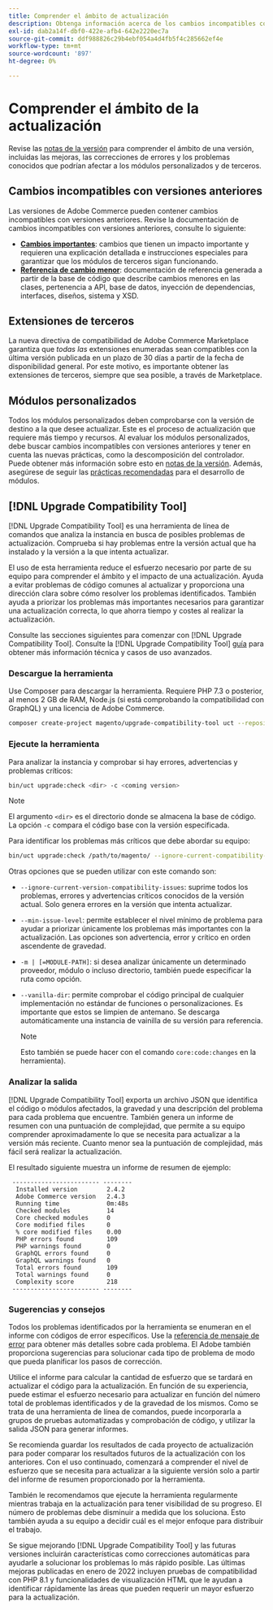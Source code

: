 ```yaml
---
title: Comprender el ámbito de actualización
description: Obtenga información acerca de los cambios incompatibles con versiones anteriores en una versión que podrían afectar a los módulos personalizados de Adobe Commerce o a las extensiones de terceros.
exl-id: dab2a14f-dbf0-422e-afb4-642e2220ec7a
source-git-commit: ddf988826c29b4ebf054a4d4fb5f4c285662ef4e
workflow-type: tm+mt
source-wordcount: '897'
ht-degree: 0%

---
```


# Comprender el ámbito de la actualización

Revise las [notas de la versión](https://devdocs.magento.com/guides/v2.4/release-notes/bk-release-notes.html) para comprender el ámbito de una versión, incluidas las mejoras, las correcciones de errores y los problemas conocidos que podrían afectar a los módulos personalizados y de terceros.

## Cambios incompatibles con versiones anteriores

Las versiones de Adobe Commerce pueden contener cambios incompatibles con versiones anteriores. Revise la documentación de cambios incompatibles con versiones anteriores, consulte lo siguiente:

- **[Cambios importantes](https://devdocs.magento.com/guides/v2.4/release-notes/backward-incompatible-changes/index.html)**: cambios que tienen un impacto importante y requieren una explicación detallada e instrucciones especiales para garantizar que los módulos de terceros sigan funcionando.
- **[Referencia de cambio menor](https://devdocs.magento.com/guides/v2.4/release-notes/backward-incompatible-changes/reference.html)**: documentación de referencia generada a partir de la base de código que describe cambios menores en las clases, pertenencia a API, base de datos, inyección de dependencias, interfaces, diseños, sistema y XSD.

## Extensiones de terceros

La nueva directiva de compatibilidad de Adobe Commerce Marketplace garantiza que _todas las_ extensiones enumeradas sean compatibles con la última versión publicada en un plazo de 30 días a partir de la fecha de disponibilidad general. Por este motivo, es importante obtener las extensiones de terceros, siempre que sea posible, a través de Marketplace.

## Módulos personalizados

Todos los módulos personalizados deben comprobarse con la versión de destino a la que desee actualizar. Este es el proceso de actualización que requiere más tiempo y recursos. Al evaluar los módulos personalizados, debe buscar cambios incompatibles con versiones anteriores y tener en cuenta las nuevas prácticas, como la descomposición del controlador. Puede obtener más información sobre esto en [notas de la versión](https://devdocs.magento.com/guides/v2.4/release-notes/bk-release-notes.html). Además, asegúrese de seguir las [prácticas recomendadas](https://developer.adobe.com/commerce/php/best-practices/extensions/) para el desarrollo de módulos.

## [!DNL Upgrade Compatibility Tool]

[!DNL Upgrade Compatibility Tool] es una herramienta de línea de comandos que analiza la instancia en busca de posibles problemas de actualización. Comprueba si hay problemas entre la versión actual que ha instalado y la versión a la que intenta actualizar.

El uso de esta herramienta reduce el esfuerzo necesario por parte de su equipo para comprender el ámbito y el impacto de una actualización. Ayuda a evitar problemas de código comunes al actualizar y proporciona una dirección clara sobre cómo resolver los problemas identificados. También ayuda a priorizar los problemas más importantes necesarios para garantizar una actualización correcta, lo que ahorra tiempo y costes al realizar la actualización.

Consulte las secciones siguientes para comenzar con [!DNL Upgrade Compatibility Tool]. Consulte la [!DNL Upgrade Compatibility Tool] [guía](../upgrade-compatibility-tool/overview.md) para obtener más información técnica y casos de uso avanzados.

### Descargue la herramienta

Use Composer para descargar la herramienta. Requiere PHP 7.3 o posterior, al menos 2 GB de RAM, Node.js (si está comprobando la compatibilidad con GraphQL) y una licencia de Adobe Commerce.

```bash
composer create-project magento/upgrade-compatibility-tool uct --repository https://repo.magento.com
```

### Ejecute la herramienta

Para analizar la instancia y comprobar si hay errores, advertencias y problemas críticos:

```bash
bin/uct upgrade:check <dir> -c <coming version> 
```

>[!NOTE]
>
> El argumento `<dir>` es el directorio donde se almacena la base de código. La opción `-c` compara el código base con la versión especificada.

Para identificar los problemas más críticos que debe abordar su equipo:

```bash
bin/uct upgrade:check /path/to/magento/ --ignore-current-compatibility-issues –min-issue-level critical --vanilla-dir /path/to/vanilla/code/ /path/to/magento/app/code/Vendor/
```

Otras opciones que se pueden utilizar con este comando son:

- `--ignore-current-version-compatibility-issues`: suprime todos los problemas, errores y advertencias críticos conocidos de la versión actual. Solo genera errores en la versión que intenta actualizar.

- `--min-issue-level`: permite establecer el nivel mínimo de problema para ayudar a priorizar únicamente los problemas más importantes con la actualización. Las opciones son advertencia, error y crítico en orden ascendente de gravedad.

- `-m | [=MODULE-PATH]`: si desea analizar únicamente un determinado proveedor, módulo o incluso directorio, también puede especificar la ruta como opción.

- `--vanilla-dir`: permite comprobar el código principal de cualquier implementación no estándar de funciones o personalizaciones. Es importante que estos se limpien de antemano. Se descarga automáticamente una instancia de vainilla de su versión para referencia.

  >[!NOTE]
  >
  > Esto también se puede hacer con el comando `core:code:changes` en la herramienta).

### Analizar la salida

[!DNL Upgrade Compatibility Tool] exporta un archivo JSON que identifica el código o módulos afectados, la gravedad y una descripción del problema para cada problema que encuentre. También genera un informe de resumen con una puntuación de complejidad, que permite a su equipo comprender aproximadamente lo que se necesita para actualizar a la versión más reciente. Cuanto menor sea la puntuación de complejidad, más fácil será realizar la actualización.

El resultado siguiente muestra un informe de resumen de ejemplo:

```console
 ------------------------ --------
  Installed version        2.4.2
  Adobe Commerce version   2.4.3
  Running time             0m:48s
  Checked modules          14
  Core checked modules     0
  Core modified files      0
  % core modified files    0.00
  PHP errors found         109
  PHP warnings found       0
  GraphQL errors found     0
  GraphQL warnings found   0
  Total errors found       109
  Total warnings found     0
  Complexity score         218
 ------------------------ --------
```

### Sugerencias y consejos

Todos los problemas identificados por la herramienta se enumeran en el informe con códigos de error específicos. Use la [referencia de mensaje de error](../upgrade-compatibility-tool/error-messages.md) para obtener más detalles sobre cada problema. El Adobe también proporciona sugerencias para solucionar cada tipo de problema de modo que pueda planificar los pasos de corrección.

Utilice el informe para calcular la cantidad de esfuerzo que se tardará en actualizar el código para la actualización. En función de su experiencia, puede estimar el esfuerzo necesario para actualizar en función del número total de problemas identificados y de la gravedad de los mismos. Como se trata de una herramienta de línea de comandos, puede incorporarla a grupos de pruebas automatizadas y comprobación de código, y utilizar la salida JSON para generar informes.

Se recomienda guardar los resultados de cada proyecto de actualización para poder comparar los resultados futuros de la actualización con los anteriores. Con el uso continuado, comenzará a comprender el nivel de esfuerzo que se necesita para actualizar a la siguiente versión solo a partir del informe de resumen proporcionado por la herramienta.

También le recomendamos que ejecute la herramienta regularmente mientras trabaja en la actualización para tener visibilidad de su progreso. El número de problemas debe disminuir a medida que los soluciona. Esto también ayuda a su equipo a decidir cuál es el mejor enfoque para distribuir el trabajo.

Se sigue mejorando [!DNL Upgrade Compatibility Tool] y las futuras versiones incluirán características como correcciones automáticas para ayudarle a solucionar los problemas lo más rápido posible. Las últimas mejoras publicadas en enero de 2022 incluyen pruebas de compatibilidad con PHP 8.1 y funcionalidades de visualización HTML que le ayudan a identificar rápidamente las áreas que pueden requerir un mayor esfuerzo para la actualización.
